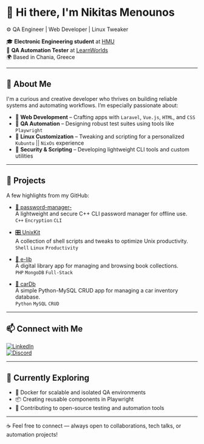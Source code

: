 # 👋 Hi there, I'm Nikitas Menounos

⚙️ QA Engineer | Web Developer | Linux Tweaker

🎓 **Electronic Engineering student** at [HMU](https://ee.hmu.gr/en/home/)  
💼 **QA Automation Tester** at [LearnWorlds](https://www.learnworlds.com/)  
🌍 Based in Chania, Greece

---

## 🧠 About Me

I'm a curious and creative developer who thrives on building reliable systems and automating workflows. I’m especially passionate about:

- 🔧 **Web Development** – Crafting apps with `Laravel`, `Vue.js`, `HTML`, and `CSS`
- 🤖 **QA Automation** – Designing robust test suites using tools like `Playwright`
- 🐧 **Linux Customization** – Tweaking and scripting for a personalized `Kubuntu`   || `NixOs` experience
- 🔐 **Security & Scripting** – Developing lightweight CLI tools and custom utilities

---

## 🚀 Projects

A few highlights from my GitHub:

- [🔐 password-manager-](https://github.com/nikitasmen/password-manager-)  
  A lightweight and secure C++ CLI password manager for offline use.  
  `C++` `Encryption` `CLI`

- [🎛️ UnixKit](https://github.com/nikitasmen/UnixKit)  
  A collection of shell scripts and tweaks to optimize Unix productivity.  
  `Shell` `Linux` `Productivity`

- [📘 e-lib](https://github.com/nikitasmen/e-lib)  
  A digital library app for managing and browsing book collections.  
  `PHP` `MongoDB` `Full-Stack`

- [🚗 carDb](https://github.com/nikitasmen/carDb)  
  A simple Python-MySQL CRUD app for managing a car inventory database.  
  `Python` `MySQL` `CRUD`
  
---

## 📫 Connect with Me

[![LinkedIn](https://img.shields.io/badge/LinkedIn-nikmenou-0077B5?logo=linkedin&logoColor=white)](https://www.linkedin.com/in/nikmenou)  
[![Discord](https://img.shields.io/badge/Discord-nikitasmen-5865F2?logo=discord&logoColor=white)](https://discord.com/)  

---

## 🧭 Currently Exploring

- 🐳 Docker for scalable and isolated QA environments
- 📦 Creating reusable components in Playwright
- 🌱 Contributing to open-source testing and automation tools

---

☕ Feel free to connect — always open to collaborations, tech talks, or automation projects!
